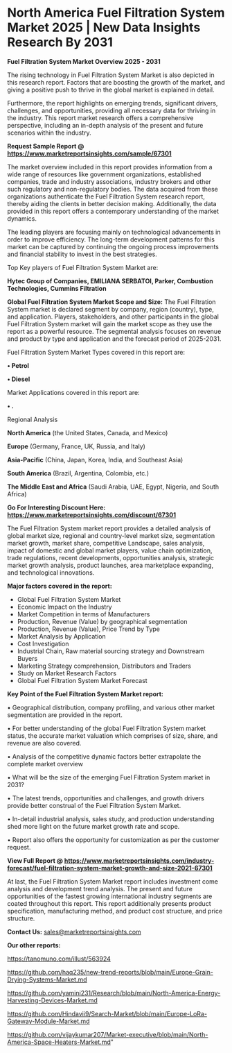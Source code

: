 # North America Fuel Filtration System Market 2025 | New Data Insights Research By 2031

<Strong> Fuel Filtration System Market Overview 2025 - 2031</strong>

The rising technology in Fuel Filtration System Market is also depicted in this research report. Factors that are boosting the growth of the market, and giving a positive push to thrive in the global market is explained in detail.

Furthermore, the report highlights on emerging trends, significant drivers, challenges, and opportunities, providing all necessary data for thriving in the industry. This report market research offers a comprehensive perspective, including an in-depth analysis of the present and future scenarios within the industry.

<strong>Request Sample Report @ <a href=https://www.marketreportsinsights.com/sample/67301>https://www.marketreportsinsights.com/sample/67301</a></strong>

The market overview included in this report provides information from a wide range of resources like government organizations, established companies, trade and industry associations, industry brokers and other such regulatory and non-regulatory bodies. The data acquired from these organizations authenticate the Fuel Filtration System research report, thereby aiding the clients in better decision making. Additionally, the data provided in this report offers a contemporary understanding of the market dynamics.

The leading players are focusing mainly on technological advancements in order to improve efficiency. The long-term development patterns for this market can be captured by continuing the ongoing process improvements and financial stability to invest in the best strategies.

Top Key players of Fuel Filtration System Market are:

<strong>Hytec Group of Companies, EMILIANA SERBATOI, Parker, Combustion Technologies, Cummins Filtration</strong>

<strong><b>Global Fuel Filtration System Market Scope and Size:</b></strong>
The Fuel Filtration System market is declared segment by company, region (country), type, and application. Players, stakeholders, and other participants in the global Fuel Filtration System market will gain the market scope as they use the report as a powerful resource. The segmental analysis focuses on revenue and product by type and application and the forecast period of 2025-2031.

Fuel Filtration System Market Types covered in this report are:

<strong>• Petrol

• Diesel</strong>

Market Applications covered in this report are:

<strong>• .</strong> 

Regional Analysis

<strong>North America</strong> (the United States, Canada, and Mexico)

<strong>Europe</strong> (Germany, France, UK, Russia, and Italy)

<strong>Asia-Pacific</strong> (China, Japan, Korea, India, and Southeast Asia)

<strong>South America</strong> (Brazil, Argentina, Colombia, etc.)

<strong>The Middle East and Africa</strong> (Saudi Arabia, UAE, Egypt, Nigeria, and South Africa)

<strong>Go For Interesting Discount Here: <a href=https://www.marketreportsinsights.com/discount/67301>https://www.marketreportsinsights.com/discount/67301</a></strong>

The Fuel Filtration System market report provides a detailed analysis of global market size, regional and country-level market size, segmentation market growth, market share, competitive Landscape, sales analysis, impact of domestic and global market players, value chain optimization, trade regulations, recent developments, opportunities analysis, strategic market growth analysis, product launches, area marketplace expanding, and technological innovations.

<strong><b>Major factors covered in the report:</b></strong>
<ul>
  <li>Global Fuel Filtration System Market </li>
  <li>Economic Impact on the Industry</li>
  <li>Market Competition in terms of Manufacturers</li>
  <li>Production, Revenue (Value) by geographical segmentation</li>
  <li>Production, Revenue (Value), Price Trend by Type</li>
  <li>Market Analysis by Application</li>
  <li>Cost Investigation</li>
  <li>Industrial Chain, Raw material sourcing strategy and Downstream Buyers</li>
  <li>Marketing Strategy comprehension, Distributors and Traders</li>
  <li>Study on Market Research Factors</li>
  <li>Global Fuel Filtration System Market Forecast</li>
</ul>

<strong><b>Key Point of the Fuel Filtration System Market report:</b></strong>

• Geographical distribution, company profiling, and various other market segmentation are provided in the report.

• For better understanding of the global Fuel Filtration System market status, the accurate market valuation which comprises of size, share, and revenue are also covered.

• Analysis of the competitive dynamic factors better extrapolate the complete market overview

• What will be the size of the emerging Fuel Filtration System market in 2031?

• The latest trends, opportunities and challenges, and growth drivers provide better construal of the Fuel Filtration System Market.

• In-detail industrial analysis, sales study, and production understanding shed more light on the future market growth rate and scope.

• Report also offers the opportunity for customization as per the customer request.

<strong><b>View Full Report @ <a href=https://www.marketreportsinsights.com/industry-forecast/fuel-filtration-system-market-growth-and-size-2021-67301>https://www.marketreportsinsights.com/industry-forecast/fuel-filtration-system-market-growth-and-size-2021-67301</a></b></strong>


At last, the Fuel Filtration System Market report includes investment come analysis and development trend analysis. The present and future opportunities of the fastest growing international industry segments are coated throughout this report. This report additionally presents product specification, manufacturing method, and product cost structure, and price structure.

<strong>Contact Us:</strong>
sales@marketreportsinsights.com

<strong>Our other reports:</strong>

<a href=https://tanomuno.com/illust/563924>https://tanomuno.com/illust/563924</a>

<a href=https://github.com/haq235/new-trend-reports/blob/main/Europe-Grain-Drying-Systems-Market.md>https://github.com/haq235/new-trend-reports/blob/main/Europe-Grain-Drying-Systems-Market.md</a>

<a href=https://github.com/yamini231/Research/blob/main/North-America-Energy-Harvesting-Devices-Market.md>https://github.com/yamini231/Research/blob/main/North-America-Energy-Harvesting-Devices-Market.md</a>

<a href=https://github.com/Hindavii9/Search-Market/blob/main/Europe-LoRa-Gateway-Module-Market.md>https://github.com/Hindavii9/Search-Market/blob/main/Europe-LoRa-Gateway-Module-Market.md</a>

<a href=https://github.com/vijaykumar207/Market-executive/blob/main/North-America-Space-Heaters-Market.md>https://github.com/vijaykumar207/Market-executive/blob/main/North-America-Space-Heaters-Market.md</a>"
